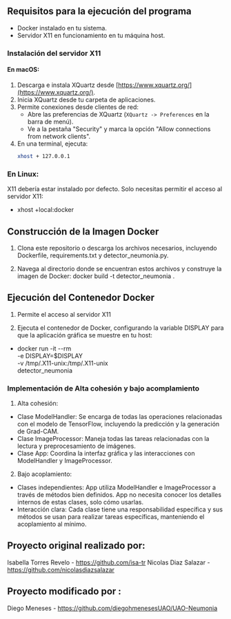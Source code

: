 ##

## Requisitos para la ejecución del programa

- Docker instalado en tu sistema.
- Servidor X11 en funcionamiento en tu máquina host.

### Instalación del servidor X11

#### En macOS:
1. Descarga e instala XQuartz desde [https://www.xquartz.org/](https://www.xquartz.org/).
2. Inicia XQuartz desde tu carpeta de aplicaciones.
3. Permite conexiones desde clientes de red:
   - Abre las preferencias de XQuartz (`XQuartz -> Preferences` en la barra de menú).
   - Ve a la pestaña "Security" y marca la opción "Allow connections from network clients".
4. En una terminal, ejecuta:
   ```bash
   xhost + 127.0.0.1

### En Linux:
X11 debería estar instalado por defecto. Solo necesitas permitir el acceso al servidor X11:
- xhost +local:docker

## Construcción de la Imagen Docker
1. Clona este repositorio o descarga los archivos necesarios, incluyendo Dockerfile, requirements.txt y detector_neumonia.py.

2. Navega al directorio donde se encuentran estos archivos y construye la imagen de Docker:
docker build -t detector_neumonia .

## Ejecución del Contenedor Docker
1. Permite el acceso al servidor X11

2. Ejecuta el contenedor de Docker, configurando la variable DISPLAY para que la aplicación gráfica se muestre en tu host:
-   docker run -it --rm \
     -e DISPLAY=$DISPLAY \
     -v /tmp/.X11-unix:/tmp/.X11-unix \
     detector_neumonia

### Implementación de Alta cohesión y bajo acomplamiento
1.	Alta cohesión:
- Clase ModelHandler: Se encarga de todas las operaciones relacionadas con el modelo de TensorFlow, incluyendo la predicción y la generación de Grad-CAM.
- Clase ImageProcessor: Maneja todas las tareas relacionadas con la lectura y preprocesamiento de imágenes.
- Clase App: Coordina la interfaz gráfica y las interacciones con ModelHandler y ImageProcessor.

2.	Bajo acoplamiento:
- 	Clases independientes: App utiliza ModelHandler e ImageProcessor a través de métodos bien definidos. App no necesita conocer los detalles internos de estas clases, solo cómo usarlas.
- 	Interacción clara: Cada clase tiene una responsabilidad específica y sus métodos se usan para realizar tareas específicas, manteniendo el acoplamiento al mínimo.


## Proyecto original realizado por:

Isabella Torres Revelo - https://github.com/isa-tr
Nicolas Diaz Salazar - https://github.com/nicolasdiazsalazar

## Proyecto modificado por :

Diego Meneses - https://github.com/diegohmenesesUAO/UAO-Neumonia

